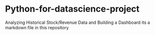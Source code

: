 # Python-for-datascience-project
Analyzing Historical Stock/Revenue Data and Building a Dashboard
its a markdown file in this repository
